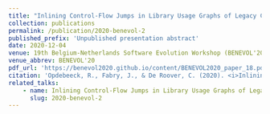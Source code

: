 ```yaml
---
title: "Inlining Control-Flow Jumps in Library Usage Graphs of Legacy Code"
collection: publications
permalink: /publication/2020-benevol-2
published_prefix: 'Unpublished presentation abstract'
date: 2020-12-04
venue: 19th Belgium-Netherlands Software Evolution Workshop (BENEVOL'20)
venue_abbrev: BENEVOL'20
pdf_url: 'https://benevol2020.github.io/content/BENEVOL2020_paper_18.pdf'
citation: 'Opdebeeck, R., Fabry, J., & De Roover, C. (2020). <i>Inlining Control-Flow Jumps in Library Usage Graphs of Legacy Code.</i> Abstract from 19th Belgium-Netherlands Software Evolution Workshop, Luxembourg City, Luxembourg.'
related_talks:
    - name: Inlining Control-Flow Jumps in Library Usage Graphs of Legacy Code
      slug: 2020-benevol-2
---
```

